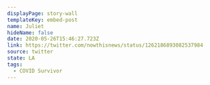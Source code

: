 ```yaml
---
displayPage: story-wall
templateKey: embed-post
name: Juliet
hideName: false
date: 2020-05-26T15:46:27.723Z
link: https://twitter.com/nowthisnews/status/1262186893082537984
source: twitter
state: LA
tags:
  - COVID Survivor
---
```

